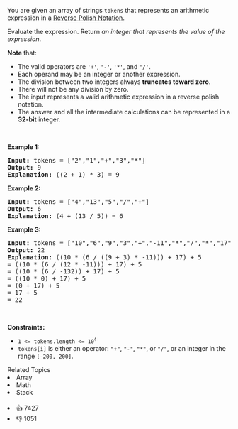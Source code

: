 <p>You are given an array of strings <code>tokens</code> that represents an arithmetic expression in a <a href="http://en.wikipedia.org/wiki/Reverse_Polish_notation" target="_blank">Reverse Polish Notation</a>.</p>

<p>Evaluate the expression. Return <em>an integer that represents the value of the expression</em>.</p>

<p><strong>Note</strong> that:</p>

<ul> 
 <li>The valid operators are <code>'+'</code>, <code>'-'</code>, <code>'*'</code>, and <code>'/'</code>.</li> 
 <li>Each operand may be an integer or another expression.</li> 
 <li>The division between two integers always <strong>truncates toward zero</strong>.</li> 
 <li>There will not be any division by zero.</li> 
 <li>The input represents a valid arithmetic expression in a reverse polish notation.</li> 
 <li>The answer and all the intermediate calculations can be represented in a <strong>32-bit</strong> integer.</li> 
</ul>

<p>&nbsp;</p> 
<p><strong class="example">Example 1:</strong></p>

<pre>
<strong>Input:</strong> tokens = ["2","1","+","3","*"]
<strong>Output:</strong> 9
<strong>Explanation:</strong> ((2 + 1) * 3) = 9
</pre>

<p><strong class="example">Example 2:</strong></p>

<pre>
<strong>Input:</strong> tokens = ["4","13","5","/","+"]
<strong>Output:</strong> 6
<strong>Explanation:</strong> (4 + (13 / 5)) = 6
</pre>

<p><strong class="example">Example 3:</strong></p>

<pre>
<strong>Input:</strong> tokens = ["10","6","9","3","+","-11","*","/","*","17","+","5","+"]
<strong>Output:</strong> 22
<strong>Explanation:</strong> ((10 * (6 / ((9 + 3) * -11))) + 17) + 5
= ((10 * (6 / (12 * -11))) + 17) + 5
= ((10 * (6 / -132)) + 17) + 5
= ((10 * 0) + 17) + 5
= (0 + 17) + 5
= 17 + 5
= 22
</pre>

<p>&nbsp;</p> 
<p><strong>Constraints:</strong></p>

<ul> 
 <li><code>1 &lt;= tokens.length &lt;= 10<sup>4</sup></code></li> 
 <li><code>tokens[i]</code> is either an operator: <code>"+"</code>, <code>"-"</code>, <code>"*"</code>, or <code>"/"</code>, or an integer in the range <code>[-200, 200]</code>.</li> 
</ul>

<div><div>Related Topics</div><div><li>Array</li><li>Math</li><li>Stack</li></div></div><br><div><li>👍 7427</li><li>👎 1051</li></div>